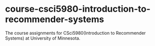 # course-csci5980-introduction-to-recommender-systems
The course assignments for CSci5980(Introduction to Recommender Systems) at University of Minnesota.

